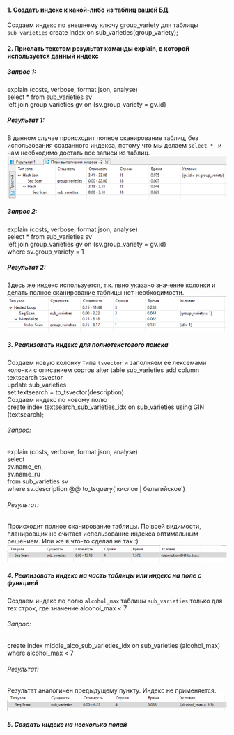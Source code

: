 #### 1. Создать индекс к какой-либо из таблиц вашей БД  
Создаем индекс по внешнему ключу group_variety для таблицы `sub_varieties`
create index on sub_varieties(group_variety);
#### 2. Прислать текстом результат команды explain, в которой используется данный индекс
##### Запрос 1:  
  explain (costs, verbose, format json, analyse)  
  select * from sub_varieties sv  
  left join group_varieties gv on (sv.group_variety = gv.id)  
##### Результат 1:  
  В данном случае происходит полное сканирование таблиц, без использования созданного индекса, потому что мы делаем `select * ` и нам необходимо достать все записи из таблиц.  
  ![](https://github.com/nikerov-kirill/OtusDB_2021/blob/master/%D0%98%D0%BD%D0%B4%D0%B5%D0%BA%D1%81%D1%8B%20PostgreSQL/Screenshot_8.png)  
##### Запрос 2:  
  explain (costs, verbose, format json, analyse)  
  select * from sub_varieties sv  
  left join group_varieties gv on (sv.group_variety = gv.id)  
  where sv.group_variety = 1  
##### Результат 2:
  Здесь же индекс используется, т.к. явно указано значение колонки и делать полное сканирование таблицы нет необходимости.  
  ![](https://github.com/nikerov-kirill/OtusDB_2021/blob/master/%D0%98%D0%BD%D0%B4%D0%B5%D0%BA%D1%81%D1%8B%20PostgreSQL/Screenshot_1.png)  
##### 3. Реализовать индекс для полнотекстового поиска  
  Создаем новую колонку типа `tsvector` и заполняем ее лексемами колонки с описанием сортов
  alter table sub_varieties add column textsearch tsvector  
  update sub_varieties  
  set textsearch = to_tsvector(description)  
  Создаем индекс по новому полю  
  create index textsearch_sub_varieties_idx on sub_varieties using GIN (textsearch);
###### Запрос:  
  explain (costs, verbose, format json, analyse)  
  select  
    sv.name_en,  
    sv.name_ru  
  from sub_varieties sv   
  where sv.description @@ to_tsquery('кислое | бельгийское')  
###### Результат:  
  Происходит полное сканирование таблицы. По всей видимости, планировщик не считает использование индекса оптимальным решением. Или же я что-то сделал не так :)  
  ![](https://github.com/nikerov-kirill/OtusDB_2021/blob/master/%D0%98%D0%BD%D0%B4%D0%B5%D0%BA%D1%81%D1%8B%20PostgreSQL/Screenshot_2.png)  
##### 4. Реализовать индекс на часть таблицы или индекс на поле с функцией  
Создаем индекс по полю `alcohol_max` таблицы `sub_varieties` только для тех строк, где значение alcohol_max < 7  
###### Запрос:  
create index middle_alco_sub_varieties_idx on sub_varieties (alcohol_max)  
where alcohol_max < 7  
###### Результат:  
  Результат аналогичен предыдущему пункту. Индекс не применяется.  
  ![](https://github.com/nikerov-kirill/OtusDB_2021/blob/master/%D0%98%D0%BD%D0%B4%D0%B5%D0%BA%D1%81%D1%8B%20PostgreSQL/Screenshot_3.png)  
##### 5. Создать индекс на несколько полей  




  


 

